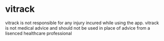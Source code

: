# vitrack
vitrack is not responsible for any injury incured while using the app. 
vitrack is not medical advice and should not be used in place of advice from a lisenced healthcare professional 

